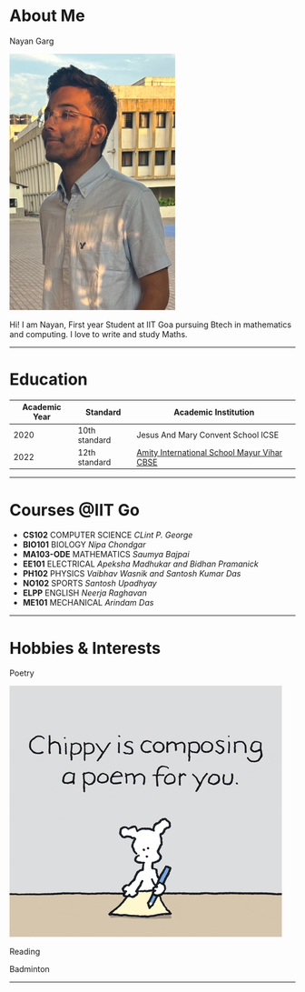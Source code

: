 # About Me

Nayan Garg


![Nayan Garg](https://github.com/nayangarg01/nayangarg01.github.io/raw/main/IMG_9173%20(2).jpg)

Hi! I am Nayan, First year Student at IIT Goa pursuing Btech in mathematics and computing. I love to write and study Maths. 
 
 ***
 
# Education


|Academic Year |Standard |Academic Institution|
|-----|----|------|
|2020 |10th standard |Jesus And Mary Convent School ICSE |
|2022 |12th standard |[Amity International School Mayur Vihar CBSE](https://ais.amity.edu/mayurvihar/)|

***
# Courses @IIT Go
- **CS102** COMPUTER SCIENCE *CLint P. George*
- **BIO101** BIOLOGY *Nipa Chondgar*
- **MA103-ODE** MATHEMATICS *Saumya Bajpai*
- **EE101** ELECTRICAL *Apeksha Madhukar and Bidhan Pramanick*
- **PH102** PHYSICS *Vaibhav Wasnik and Santosh Kumar Das*
- **NO102** SPORTS *Santosh Upadhyay*
- **ELPP** ENGLISH *Neerja Raghavan*
- **ME101** MECHANICAL *Arindam Das*

 
***
 
# Hobbies & Interests

 
Poetry

![Tada!](https://github.com/nayangarg01/nayangarg01.github.io/raw/main/giphy.gif?raw=true)

Reading

Badminton

***










